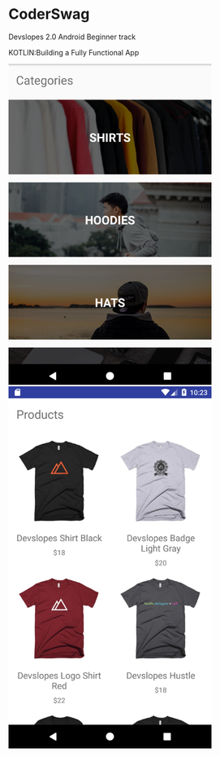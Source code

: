 # CoderSwag

Devslopes 2.0 Android Beginner track

KOTLIN:Building a Fully Functional App

<img src="images/CoderSwagHome.png" alt="mockup" padding="25px" width="400"><img src="images/Screenshot_1503509016.png" alt="mockup" width="400">
